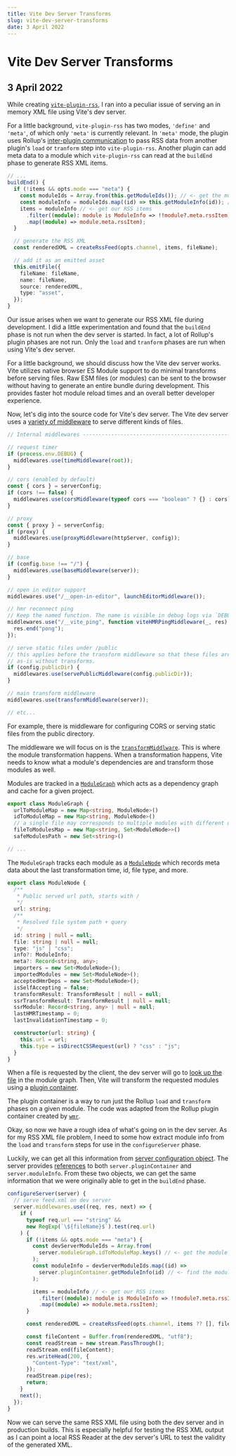 ```yaml
---
title: Vite Dev Server Transforms
slug: vite-dev-server-transforms
date: 3 April 2022
---
```


# Vite Dev Server Transforms

## 3 April 2022

While creating [`vite-plugin-rss`](https://github.com/ec965/vite-plugin-rss), I
ran into a peculiar issue of serving an in memory XML file using Vite's dev
server.

For a little background, `vite-plugin-rss` has two modes, `'define'` and
`'meta'`, of which only `'meta'` is currently relevant. In `'meta'` mode, the
plugin uses Rollup's
[inter-plugin communication](https://rollupjs.org/guide/en/#inter-plugin-communication)
to pass RSS data from another plugin's `load` or `tranform` step into
`vite-plugin-rss`. Another plugin can add meta data to a module which
`vite-plugin-rss` can read at the `buildEnd` phase to generate RSS XML items.

```typescript
// ...
buildEnd() {
  if (!items && opts.mode === "meta") {
    const moduleIds = Array.from(this.getModuleIds()); // <- get the module ids
    const moduleInfo = moduleIds.map((id) => this.getModuleInfo(id)); // <- find the module info from the ids
    items = moduleInfo // <- get our RSS items
      .filter((module): module is ModuleInfo => !!module?.meta.rssItem)
      .map((module) => module.meta.rssItem);
  }

  // generate the RSS XML
  const renderedXML = createRssFeed(opts.channel, items, fileName);

  // add it as an emitted asset
  this.emitFile({
    fileName: fileName,
    name: fileName,
    source: renderedXML,
    type: "asset",
  });
}
```

Our issue arises when we want to generate our RSS XML file during development. I
did a little experimentation and found that the `buildEnd` phase is not run when
the dev server is started. In fact, a lot of Rollup's plugin phases are not run.
Only the `load` and `tranform` phases are run when using Vite's dev server.

For a little background, we should discuss how the Vite dev server works. Vite
utilizes native browser ES Module support to do minimal transforms before
serving files. Raw ESM files (or modules) can be sent to the browser without
having to generate an entire bundle during development. This provides faster hot
module reload times and an overall better developer experience.

Now, let's dig into the source code for Vite's dev server. The Vite dev server
uses a
[variety of middleware](https://github.com/vitejs/vite/blob/212d4548eeb366289c6c6fa6f86f94b261ed81f4/packages/vite/src/node/server/index.ts)
to serve different kinds of files.

```typescript
// Internal middlewares ------------------------------------------------------

// request timer
if (process.env.DEBUG) {
  middlewares.use(timeMiddleware(root));
}

// cors (enabled by default)
const { cors } = serverConfig;
if (cors !== false) {
  middlewares.use(corsMiddleware(typeof cors === "boolean" ? {} : cors));
}

// proxy
const { proxy } = serverConfig;
if (proxy) {
  middlewares.use(proxyMiddleware(httpServer, config));
}

// base
if (config.base !== "/") {
  middlewares.use(baseMiddleware(server));
}

// open in editor support
middlewares.use("/__open-in-editor", launchEditorMiddleware());

// hmr reconnect ping
// Keep the named function. The name is visible in debug logs via `DEBUG=connect:dispatcher ...`
middlewares.use("/__vite_ping", function viteHMRPingMiddleware(_, res) {
  res.end("pong");
});

// serve static files under /public
// this applies before the transform middleware so that these files are served
// as-is without transforms.
if (config.publicDir) {
  middlewares.use(servePublicMiddleware(config.publicDir));
}

// main transform middleware
middlewares.use(transformMiddleware(server));

// etc...
```

For example, there is middleware for configuring CORS or serving static files
from the public directory.

The middleware we will focus on is the
[`transformMiddlware`](https://github.com/vitejs/vite/blob/212d4548eeb366289c6c6fa6f86f94b261ed81f4/packages/vite/src/node/server/transformRequest.ts).
This is where the module transformation happens. When a transformation happens,
Vite needs to know what a module's dependencies are and transform those modules
as well.

Modules are tracked in a
[`ModuleGraph`](https://github.com/vitejs/vite/blob/212d4548eeb366289c6c6fa6f86f94b261ed81f4/packages/vite/src/node/server/moduleGraph.ts#L58-L228)
which acts as a dependency graph and cache for a given project.

```typescript
export class ModuleGraph {
  urlToModuleMap = new Map<string, ModuleNode>()
  idToModuleMap = new Map<string, ModuleNode>()
  // a single file may corresponds to multiple modules with different queries
  fileToModulesMap = new Map<string, Set<ModuleNode>>()
  safeModulesPath = new Set<string>()

// ...
```

The `ModuleGraph` tracks each module as a
[`ModuleNode`](https://github.com/vitejs/vite/blob/212d4548eeb366289c6c6fa6f86f94b261ed81f4/packages/vite/src/node/server/moduleGraph.ts#L14-L41)
which records meta data about the last transformation time, id, file type, and
more.

```typescript
export class ModuleNode {
  /**
   * Public served url path, starts with /
   */
  url: string;
  /**
   * Resolved file system path + query
   */
  id: string | null = null;
  file: string | null = null;
  type: "js" | "css";
  info?: ModuleInfo;
  meta?: Record<string, any>;
  importers = new Set<ModuleNode>();
  importedModules = new Set<ModuleNode>();
  acceptedHmrDeps = new Set<ModuleNode>();
  isSelfAccepting = false;
  transformResult: TransformResult | null = null;
  ssrTransformResult: TransformResult | null = null;
  ssrModule: Record<string, any> | null = null;
  lastHMRTimestamp = 0;
  lastInvalidationTimestamp = 0;

  constructor(url: string) {
    this.url = url;
    this.type = isDirectCSSRequest(url) ? "css" : "js";
  }
}
```

When a file is requested by the client, the dev server will go to
[look up the file](https://github.com/vitejs/vite/blob/212d4548eeb366289c6c6fa6f86f94b261ed81f4/packages/vite/src/node/server/transformRequest.ts#L70-L91)
in the module graph. Then, Vite will transform the requested modules using a
[plugin container](https://github.com/vitejs/vite/blob/212d4548eeb366289c6c6fa6f86f94b261ed81f4/packages/vite/src/node/server/pluginContainer.ts).

The plugin container is a way to run just the Rollup `load` and `transform`
phases on a given module. The code was adapted from the Rollup plugin container
created by
[`wmr`](https://github.com/preactjs/wmr/blob/main/packages/wmr/src/lib/rollup-plugin-container.js/).

Okay, so now we have a rough idea of what's going on in the dev server. As for
my RSS XML file problem, I need to some how extract module info from the `load`
and `transform` steps for use in the `configureServer` phase.

Luckily, we can get all this information from
[server configuration object](https://github.com/vitejs/vite/blob/212d4548eeb366289c6c6fa6f86f94b261ed81f4/packages/vite/src/node/server/index.ts#L145-L297).
The server provides
[references](https://github.com/vitejs/vite/blob/212d4548eeb366289c6c6fa6f86f94b261ed81f4/packages/vite/src/node/server/index.ts#L180-L185)
to both `server.pluginContainer` and `server.moduleInfo`. From these two
objects, we can get the same information that we were originally able to get in
the `buildEnd` phase.

```typescript
configureServer(server) {
  // serve feed.xml on dev server
  server.middlewares.use((req, res, next) => {
    if (
      typeof req.url === "string" &&
      new RegExp(`\${fileName}$`).test(req.url)
    ) {
      if (!items && opts.mode === "meta") {
        const devServerModuleIds = Array.from(
          server.moduleGraph.idToModuleMap.keys() // <- get the module ids
        );
        const moduleInfo = devServerModuleIds.map((id) =>
          server.pluginContainer.getModuleInfo(id) // <- find the module info from the ids
        );

        items = moduleInfo // <- get our RSS items
          .filter((module): module is ModuleInfo => !!module?.meta.rssItem)
          .map((module) => module.meta.rssItem);
      }

      const renderedXML = createRssFeed(opts.channel, items ?? [], fileName);

      const fileContent = Buffer.from(renderedXML, "utf8");
      const readStream = new stream.PassThrough();
      readStream.end(fileContent);
      res.writeHead(200, {
        "Content-Type": "text/xml",
      });
      readStream.pipe(res);
      return;
    }
    next();
  });
}
```

Now we can serve the same RSS XML file using both the dev server and in
production builds. This is especially helpful for testing the RSS XML output as
I can point a local RSS Reader at the dev server's URL to test the validity of
the generated XML.
